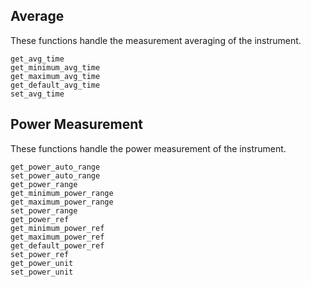 ## Average

These functions handle the measurement averaging of the instrument.

```@docs
get_avg_time
get_minimum_avg_time
get_maximum_avg_time
get_default_avg_time
set_avg_time
```


## Power Measurement

These functions handle the power measurement of the instrument.

```@docs
get_power_auto_range
set_power_auto_range
get_power_range
get_minimum_power_range
get_maximum_power_range
set_power_range
get_power_ref
get_minimum_power_ref
get_maximum_power_ref
get_default_power_ref
set_power_ref
get_power_unit
set_power_unit
```